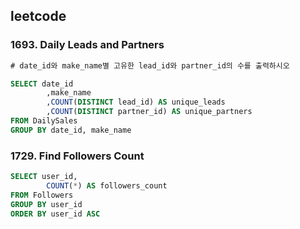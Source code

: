 ## leetcode 
### 1693. Daily Leads and Partners
```sql
# date_id와 make_name별 고유한 lead_id와 partner_id의 수를 출력하시오 

SELECT date_id
        ,make_name
        ,COUNT(DISTINCT lead_id) AS unique_leads
        ,COUNT(DISTINCT partner_id) AS unique_partners
FROM DailySales
GROUP BY date_id, make_name
```

### 1729. Find Followers Count
```sql
SELECT user_id,
        COUNT(*) AS followers_count
FROM Followers 
GROUP BY user_id 
ORDER BY user_id ASC
```
